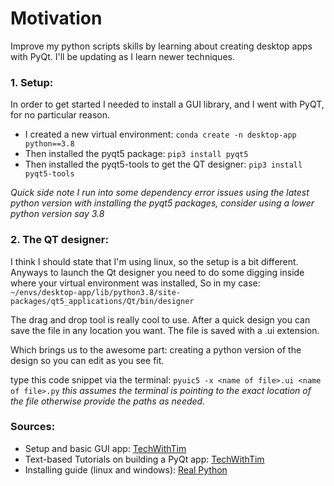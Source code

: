 # Motivation

Improve my python scripts skills by learning about creating desktop apps with PyQt.
I'll be updating as I learn newer techniques.

### 1. Setup:

In order to get started I needed to install a GUI library, and I went with PyQT, for no particular reason.

- I created a new virtual environment: `conda create -n desktop-app python==3.8`
- Then installed the pyqt5 package: `pip3 install pyqt5`
- Then installed the pyqt5-tools to get the QT designer: `pip3 install pyqt5-tools`

_Quick side note I run into some dependency error issues using the latest python version with installing the pyqt5 packages, consider using a lower python version say 3.8_

### 2. The QT designer:

I think I should state that I'm using linux, so the setup is a bit different. Anyways to launch the Qt designer you need to do some digging inside where your virtual environment was installed, 
So in my case: `~/envs/desktop-app/lib/python3.8/site-packages/qt5_applications/Qt/bin/designer`

The drag and drop tool is really cool to use. After a quick design you can save the file in any location you want. The file is saved with a .ui extension. 

Which brings us to the awesome part: creating a python version of the design so you can edit as you see fit.

type this code snippet via the terminal: `pyuic5 -x <name of file>.ui <name of file>.py`
_this assumes the terminal is pointing to the exact location of the file otherwise provide the paths as needed._

### Sources:

- Setup and basic GUI app: [TechWithTim](https://www.youtube.com/watch?v=Vde5SH8e1OQ&ab_channel=TechWithTim)
- Text-based Tutorials on building a PyQt app: [TechWithTim](https://www.techwithtim.net/tutorials/pyqt5-tutorial/basic-gui-application/)
- Installing guide (linux and windows): [Real Python](https://realpython.com/qt-designer-python/#:~:text=Installing%20and%20Running%20Qt%20Designer,-There%20are%20several&text=pyqt5%20installs%20PyQt%20and%20a,lib%2Fpython3.)